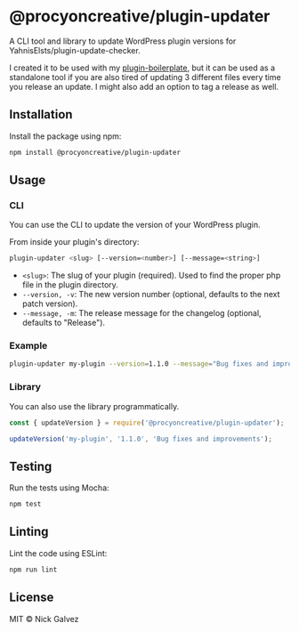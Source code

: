 # @procyoncreative/plugin-updater

A CLI tool and library to update WordPress plugin versions for YahnisElsts/plugin-update-checker.

I created it to be used with my [plugin-boilerplate](https://github.com/nicolasgalvez/procyon-plugin-boilerplate), but it can be used as a standalone tool if you are also tired of updating 3 different files every time you release an update. I might also add an option to tag a release as well.

## Installation

Install the package using npm:

```sh
npm install @procyoncreative/plugin-updater
```

## Usage

### CLI

You can use the CLI to update the version of your WordPress plugin.

From inside your plugin's directory:
```sh
plugin-updater <slug> [--version=<number>] [--message=<string>]
```

- `<slug>`: The slug of your plugin (required). Used to find the proper php file in the plugin directory.
- `--version, -v`: The new version number (optional, defaults to the next patch version).
- `--message, -m`: The release message for the changelog (optional, defaults to "Release").

### Example

```sh
plugin-updater my-plugin --version=1.1.0 --message="Bug fixes and improvements"
```

### Library

You can also use the library programmatically.

```javascript
const { updateVersion } = require('@procyoncreative/plugin-updater');

updateVersion('my-plugin', '1.1.0', 'Bug fixes and improvements');
```

## Testing

Run the tests using Mocha:

```sh
npm test
```

## Linting

Lint the code using ESLint:

```sh
npm run lint
```

## License

MIT © Nick Galvez
